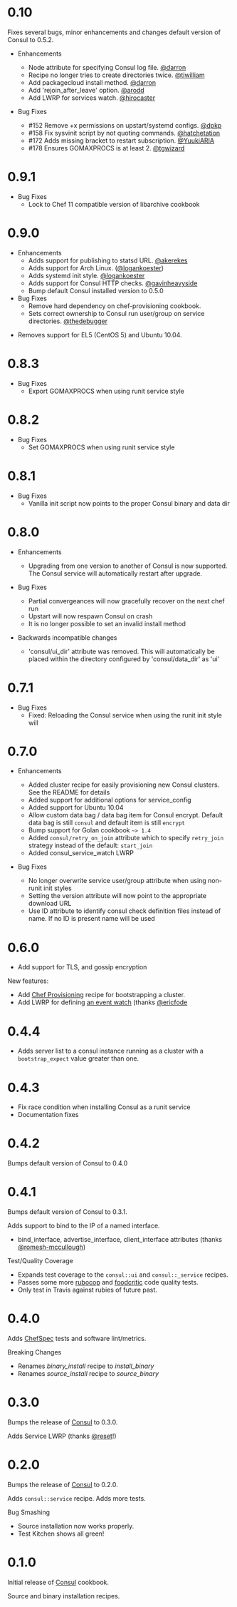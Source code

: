 # 0.10
Fixes several bugs, minor enhancements and changes default version of
Consul to 0.5.2.

* Enhancements
  - Node attribute for specifying Consul log file. [@darron](https://github.com/darron)
  - Recipe no longer tries to create directories twice. [@tiwilliam](https://github.com/tiwilliam)
  - Add packagecloud install method. [@darron](https://github.com/darron)
  - Add 'rejoin_after_leave' option. [@arodd](https://github.com/arodd)
  - Add LWRP for services watch. [@hirocaster](https://github.com/hirocaster)

* Bug Fixes
  - #152 Remove +x permissions on upstart/systemd configs. [@dpkp](https://github.com/dpkp)
  - #158 Fix sysvinit script by not quoting commands. [@hatchetation](https://github.com/hatchetation)
  - #172 Adds missing bracket to restart subscription. [@YuukiARIA](https://github.com/YuukiARIA)
  - #178 Ensures GOMAXPROCS is at least 2. [@tgwizard](https://github.com/tgwizard)

# 0.9.1

* Bug Fixes
  * Lock to Chef 11 compatible version of libarchive cookbook

# 0.9.0

* Enhancements
  - Adds support for publishing to statsd URL. [@akerekes](https://github.com/akerekes)
  - Adds support for Arch Linux. ([@logankoester](https://github.com/logankoester))
  - Adds systemd init style. [@logankoester](https://github.com/logankoester)
  - Adds support for Consul HTTP checks. [@gavinheavyside](https://github.com/gavinheavyside)
  - Bump default Consul installed version to 0.5.0
* Bug Fixes
  - Remove hard dependency on chef-provisioning cookbook.
  - Sets correct ownership to Consul run user/group on service directories. [@thedebugger](https://github.com/thedebugger)

- Removes support for EL5 (CentOS 5) and Ubuntu 10.04.

# 0.8.3

* Bug Fixes
  * Export GOMAXPROCS when using runit service style

# 0.8.2

* Bug Fixes
  * Set GOMAXPROCS when using runit service style

# 0.8.1

* Bug Fixes
  * Vanilla init script now points to the proper Consul binary and data dir

# 0.8.0

* Enhancements
  * Upgrading from one version to another of Consul is now supported. The Consul service will automatically restart after upgrade.

* Bug Fixes
  * Partial convergeances will now gracefully recover on the next chef run
  * Upstart will now respawn Consul on crash
  * It is no longer possible to set an invalid install method

* Backwards incompatible changes
  * 'consul/ui_dir' attribute was removed. This will automatically be placed within the directory configured by 'consul/data_dir' as 'ui'

# 0.7.1

* Bug Fixes
  * Fixed: Reloading the Consul service when using the runit init style will

# 0.7.0

* Enhancements
  * Added cluster recipe for easily provisioning new Consul clusters. See the README for details
  * Added support for additional options for service_config
  * Added support for Ubuntu 10.04
  * Allow custom data bag / data bag item for Consul encrypt. Default data bag is still `consul` and default item is still `encrypt`
  * Bump support for Golan cookbook `~> 1.4`
  * Added `consul/retry_on_join` attribute which to specify `retry_join` strategy instead of the default: `start_join`
  * Added consul_service_watch LWRP

* Bug Fixes
  * No longer overwrite service user/group attribute when using non-runit init styles
  * Setting the version attribute will now point to the appropriate download URL
  * Use ID attribute to identify consul check definition files instead of name. If no ID is present name will be used

# 0.6.0
* Add support for TLS, and gossip encryption

New features:
- Add [Chef Provisioning][7] recipe for bootstrapping a cluster.
- Add LWRP for defining [an event watch][8] (thanks [@ericfode][9]

# 0.4.4
* Adds server list to a consul instance running as a cluster with a `bootstrap_expect` value greater than one.

# 0.4.3
* Fix race condition when installing Consul as a runit service
* Documentation fixes

# 0.4.2
Bumps default version of Consul to 0.4.0

# 0.4.1
Bumps default version of Consul to 0.3.1.

Adds support to bind to the IP of a named interface.
- bind_interface, advertise_interface, client_interface attributes
  (thanks [@romesh-mccullough][5])

Test/Quality Coverage
- Expands test coverage to the `consul::ui` and `consul::_service` recipes.
- Passes some more [rubocop][6] and [foodcritic][4] code quality tests.
- Only test in Travis against rubies of future past.

# 0.4.0
Adds [ChefSpec][3] tests and software lint/metrics.

Breaking Changes
- Renames *binary_install* recipe to *install_binary*
- Renames *source_install* recipe to *source_binary*

# 0.3.0
Bumps the release of [Consul][1] to 0.3.0.

Adds Service LWRP (thanks [@reset][2]!)

# 0.2.0
Bumps the release of [Consul][1] to 0.2.0.

Adds `consul::service` recipe.
Adds more tests.

Bug Smashing
- Source installation now works properly.
- Test Kitchen shows all green!

# 0.1.0
Initial release of [Consul][1] cookbook.

Source and binary installation recipes.

[1]: http://consul.io
[2]: https://github.com/reset
[3]: https://github.com/sethvargo/chefspec
[4]: http://acrmp.github.io/foodcritic/
[5]: https://github.com/romesh-mccullough
[6]: https://github.com/bbatsov/rubocop
[7]: https://github.com/opscode/chef-provisioning
[8]: http://www.consul.io/docs/commands/watch.html
[9]: https://github.com/ericfode

